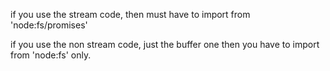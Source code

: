 if you use the stream code, then must have to import from 'node:fs/promises'

if you use the non stream code, just the buffer one then you have to import from 'node:fs' only.
